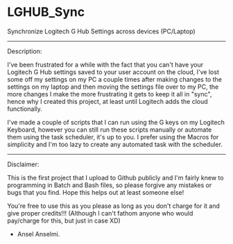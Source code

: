 # LGHUB_Sync
Synchronize Logitech G Hub Settings across devices (PC/Laptop)

--------------------------------

Description:

I've been frustrated for a while with the fact that you can't have your Logitech G Hub settings saved to your user account on the cloud, I've lost some off my settings on my PC a couple times after making changes to the settings on my laptop and then moving the settings file over to my PC, the more changes I make the more frustrating it gets to keep it all in "sync", hence why I created this project, at least until Logitech adds the cloud functionally.

I've made a couple of scripts that I can run using the G keys on my Logitech Keyboard, however you can still run these scripts manually or automate them using the task scheduler, it's up to you. I prefer using the Macros for simplicity and I'm too lazy to create any automated task with the scheduler.

--------------------------------

Disclaimer: 

This is the first project that I upload to Github publicly and I'm fairly knew to programming in Batch and Bash files, so please forgive any mistakes or bugs that you find. Hope this helps out at least someone else!

You're free to use this as you please as long as you don't charge for it and give proper credits!!! (Although I can't fathom anyone who would pay/charge for this, but just in case XD)

- Ansel Anselmi.

